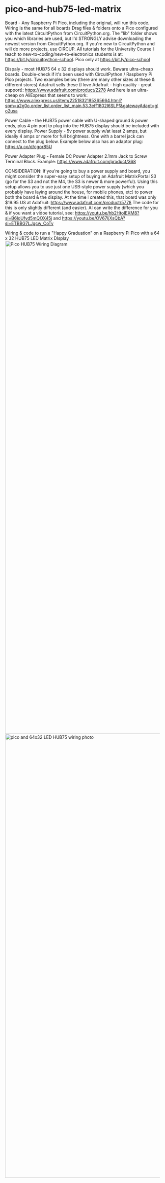 # pico-and-hub75-led-matrix
Board - Any Raspberry Pi Pico, including the original, will run this code.
Wiring is the same for all boards
Drag files & folders onto a Pico configured with the latest CircuitPython from CircuitPython.org. The "lib" folder shows you which libraries are used, but I'd STRONGLY advise downloading the newest version from CircuitPython.org. If you're new to CircuitPython and will do more projects, use CIRCUP. All tutorials for the University Course I teach to new-to-coding/new-to-electronics students is at: https://bit.ly/circuitpython-school. Pico only at https://bit.ly/pico-school

Dispaly - most HUB75 64 x 32 displays should work. Beware ultra-cheap boards. Double-check if it's been used with CircuitPython / Raspberry Pi Pico projects. Two examples below (there are many other sizes at these & different stores)
Adafruit sells these (I love Adafruit - high quality - great support): https://www.adafruit.com/product/2278 
And here is an ultra-cheap on AliExpress that seems to work:
https://www.aliexpress.us/item/2251832185365664.html?spm=a2g0o.order_list.order_list_main.53.3eff1802I6SLPf&gatewayAdapt=glo2usa

Power Cable - the HUB75 power cable with U-shaped ground & power ends, plus 4 pin port to plug into the HUB75 display should be included with every display.
Power Supply - 5v power supply w/at least 2 amps, but ideally 4 amps or more for full brightness. One with a barrel jack can connect to the plug below. Example below also has an adaptor plug:
https://a.co/d/cgor85U

Power Adapter Plug - Female DC Power Adapter 2.1mm Jack to Screw Terminal Block. Example:
https://www.adafruit.com/product/368

CONSIDERATION: If you're going to buy a power supply and board, you might consider the super-easy setup of buying an Adafruit MatrixPortal S3 (go for the S3 and not the M4, the S3 is newer & more powerful). Using this setup allows you to use just one USB-style power supply (which you probably have laying around the house, for mobile phones, etc) to power both the board & the display. At the time I created this, that board was only $19.95 US at Adafruit: https://www.adafruit.com/product/5778
The code for this is only slightly different (and easier). AI can write the difference for you & if you want a vidoe tutorial, see: 
https://youtu.be/hb2HtoIEXM8?si=B6loUfyd5mQOX45j and
https://youtu.be/OV67IjXsQbA?si=ETBBG7LJgcw_CoTv

Wiring &amp; code to run a "Happy Graduation" on a Raspberry Pi Pico with a 64 x 32 HUB75 LED Matrix DIsplay
<img width="1600" alt="Pico HUB75 Wiring Diagram" src="https://github.com/user-attachments/assets/bba8c013-189a-4fa8-8dd4-cd31d79a5720" />
<img width="1440" alt="pico and 64x32 LED HUB75 wiring photo" src="https://github.com/user-attachments/assets/b7218c14-fc9f-484b-b537-99110c113a76" />

